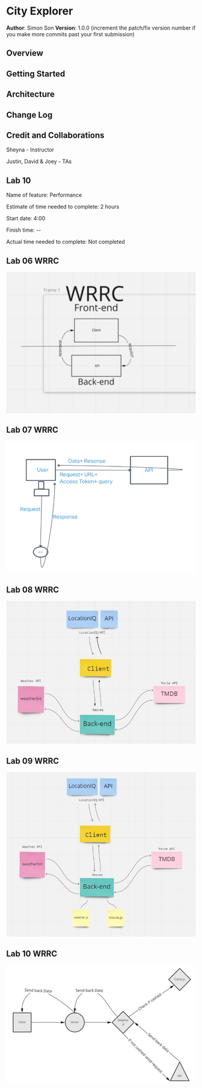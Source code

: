 # City Explorer

**Author**: Simon Son
**Version**: 1.0.0 (increment the patch/fix version number if you make more commits past your first submission)

## Overview
<!-- Provide a high level overview of what this application is and why you are building it, beyond the fact that it's an assignment for this class. (i.e. What's your problem domain?) -->

## Getting Started
<!-- What are the steps that a user must take in order to build this app on their own machine and get it running? -->

## Architecture
<!-- Provide a detailed description of the application design. What technologies (languages, libraries, etc) you're using, and any other relevant design information. -->

## Change Log
<!-- Use this area to document the iterative changes made to your application as each feature is successfully implemented. Use time stamps. Here's an example:

01-01-2001 4:59pm - Application now has a fully-functional express server, with a GET route for the location resource. -->

## Credit and Collaborations

Sheyna - Instructor

Justin, David & Joey - TAs

## Lab 10

Name of feature: Performance

Estimate of time needed to complete: 2 hours

Start date: 4:00

Finish time: --

Actual time needed to complete: Not completed

## Lab 06 WRRC

![WRRC](/img/framework.jpg)

## Lab 07 WRRC

![WRRC](/img/framework2.jpg)

## Lab 08 WRRC

![WRRC](/img/Lab8WRRC.jpg)

## Lab 09 WRRC

![WRRC](/img/Lab9WRRC.jpg)

## Lab 10 WRRC

![WRRC](/img/Lab10WRRC.jpg)